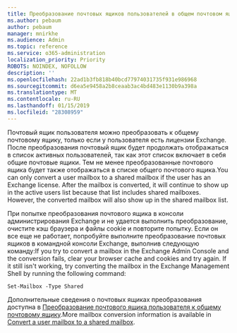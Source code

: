 ```yaml
---
title: Преобразование почтовых ящиков пользователей в общем почтовом ящике?
ms.author: pebaum
author: pebaum
manager: mnirkhe
ms.audience: Admin
ms.topic: reference
ms.service: o365-administration
localization_priority: Priority
ROBOTS: NOINDEX, NOFOLLOW
description: ''
ms.openlocfilehash: 22ad1b3fb818b40bcd77974031735f931e986968
ms.sourcegitcommit: d6ea5e9458a2b8ceaab3ac4bd483e1130b9a398a
ms.translationtype: MT
ms.contentlocale: ru-RU
ms.lasthandoff: 01/15/2019
ms.locfileid: "28308959"
---
```

<span data-ttu-id="68148-p101">Почтовый ящик пользователя можно преобразовать к общему почтовому ящику, только если у пользователя есть лицензии Exchange. После преобразования почтовый ящик будет продолжать отображаться в список активных пользователей, так как этот список включает в себя общие почтовые ящики. Тем не менее преобразованные почтового ящика будет также отображаться в списке общего почтового ящика.</span><span class="sxs-lookup"><span data-stu-id="68148-p101">You can only convert a user mailbox to a shared mailbox if the user has an Exchange license. After the mailbox is converted, it will continue to show up in the active users list because that list includes shared mailboxes. However, the converted mailbox will also show up in the shared mailbox list.</span></span> 
  
<span data-ttu-id="68148-p102">При попытке преобразования почтового ящика в консоли администрирования Exchange и не удается выполнить преобразование, очистите кэш браузера и файлы cookie и повторите попытку. Если он все еще не работает, попробуйте выполните преобразование почтовых ящиков в командной консоли Exchange, выполнив следующую команду:</span><span class="sxs-lookup"><span data-stu-id="68148-p102">If you try to convert a mailbox in the Exchange Admin Console and the conversion fails, clear your browser cache and cookies and try again. If it still isn't working, try converting the mailbox in the Exchange Management Shell by running the following command:</span></span>
  
```
Set-Mailbox -Type Shared
```

<span data-ttu-id="68148-107">Дополнительные сведения о почтовых ящиках преобразования доступна в [Преобразование почтового ящика пользователя к общему почтовому ящику](https://support.office.com/client/2e122487-e1f5-4f26-ba41-5689249d93ba).</span><span class="sxs-lookup"><span data-stu-id="68148-107">More mailbox conversion information is available in [Convert a user mailbox to a shared mailbox](https://support.office.com/client/2e122487-e1f5-4f26-ba41-5689249d93ba).</span></span>
  
